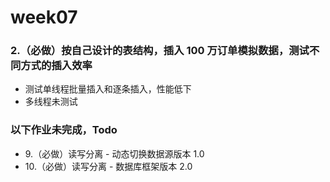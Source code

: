 # week07

### 2.（必做）按自己设计的表结构，插入 100 万订单模拟数据，测试不同方式的插入效率
  * 测试单线程批量插入和逐条插入，性能低下
  * 多线程未测试

### 以下作业未完成，Todo
  * 9.（必做）读写分离 - 动态切换数据源版本 1.0
  * 10.（必做）读写分离 - 数据库框架版本 2.0
